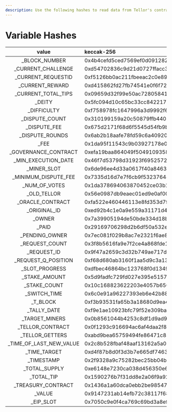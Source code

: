 ```yaml
---
description: Use the following hashes to read data from Tellor's contract
---
```


# Variable Hashes



| **value** | **keccak-256** |
| :---: | :--- |
| \_BLOCK\_NUMBER | 0x4b4cefd5ced7569ef0d091282b4bca9c52a034c56471a6061afd1bf307a2de7c |
| \_CURRENT\_CHALLENGE | 0xd54702836c9d21d0727ffacc3e39f57c92b5ae0f50177e593bfb5ec66e3de280 |
| \_CURRENT\_REQUESTID | 0xf5126bb0ac211fbeeac2c0e89d4c02ac8cadb2da1cfb27b53c6c1f4587b48020 |
| \_CURRENT\_REWARD | 0xd415862fd27fb74541e0f6f725b0c0d5b5fa1f22367d9b78ec6f61d97d05d5f8 |
| \_CURRENT\_TOTAL\_TIPS | 0x09659d32f99e50ac728058418d38174fe83a137c455ff1847e6fb8e15f78f77a |
| \_DEITY | 0x5fc094d10c65bc33cc842217b2eccca0191ff24148319da094e540a559898961 |
| \_DIFFICULTY | 0xf758978fc1647996a3d9992f611883adc442931dc49488312360acc90601759b |
| \_DISPUTE\_COUNT | 0x310199159a20c50879ffb440b45802138b5b162ec9426720e9dd3ee8bbcdb9d7 |
| \_DISPUTE\_FEE | 0x675d2171f68d6f5545d54fb9b1fb61a0e6897e6188ca1cd664e7c9530d91ecfc |
| \_DISPUTE\_ROUNDS | 0x6ab2b18aafe78fd59c6a4092015bddd9fcacb8170f72b299074f74d76a91a923 |
| \_FEE | 0x1da95f11543c9b03927178e07951795dfc95c7501a9d1cf00e13414ca33bc409 |
| \_GOVERNANCE_CONTRACT | 0xefa19baa864049f50491093580c5433e97e8d5e41f8db1a61108b4fa44cacd93 |
| \_MIN\_EXECUTION\_DATE | 0x46f7d53798d31923f6952572c6a19ad2d1a8238d26649c2f3493a6d69e425d28 |
| \_MINER\_SLOT | 0x6de96ee4d33a0617f40a846309c8759048857f51b9d59a12d3c3786d4778883d |
| \_MINIMUM_DISPUTE_FEE | 0x7335d16d7e7f6cb9f532376441907fe76aa2ea267285c82892601f4755ed15f0 |
| \_NUM\_OF\_VOTES | 0x1da378694063870452ce03b189f48e04c1aa026348e74e6c86e10738514ad2c4 |
| \_OLD\_TELLOR | 0x56e0987db9eaec01ed9e0af003a0fd5c062371f9d23722eb4a3ebc74f16ea371 |
| \_ORACLE_CONTRACT | 0xfa522e460446113e8fd353d7fa015625a68bc0369712213a42e006346440891e |
| \_ORIGINAL\_ID | 0xed92b4c1e0a9e559a31171d487ecbec963526662038ecfa3a71160bd62fb8733 |
| \_OWNER | 0x7a39905194de50bde334d18b76bbb36dddd11641d4d50b470cb837cf3bae5def |
| \_PAID | 0x29169706298d2b6df50a532e958b56426de1465348b93650fca42d456eaec5fc |
| \_PENDING\_OWNER | 0x7ec081f029b8ac7e2321f6ae8c6a6a517fda8fcbf63cabd63dfffaeaafa56cc0 |
| \_REQUEST\_COUNT | 0x3f8b5616fa9e7f2ce4a868fde15c58b92e77bc1acd6769bf1567629a3dc4c865 |
| \_REQUEST\_ID | 0x9f47a2659c3d32b749ae717d975e7962959890862423c4318cf86e4ec220291f |
| \_REQUEST\_Q\_POSITION | 0xf68d680ab3160f1aa5d9c3a1383c49e3e60bf3c0c031245cbb036f5ce99afaa1 |
| \_SLOT\_PROGRESS | 0xdfbec46864bc123768f0d134913175d9577a55bb71b9b2595fda21e21f36b082 |
| \_STAKE\_AMOUNT | 0x5d9fadfc729fd027e395e5157ef1b53ef9fa4a8f053043c5f159307543e7cc97 |
| \_STAKE\_COUNT | 0x10c168823622203e4057b65015ff4d95b4c650b308918e8c92dc32ab5a0a034b |
| \_SWITCH_TIME | 0x6c0e91a96227393eb6e42b88e9a99f7c5ebd588098b549c949baf27ac9509d8f |
| \_T\_BLOCK | 0xf3b93531fa65b3a18680d9ea49df06d96fbd883c4889dc7db866f8b131602dfb |
| \_TALLY\_DATE | 0xf9e1ae10923bfc79f52e309baf8c7699edb821f91ef5b5bd07be29545917b3a6 |
| \_TARGET\_MINERS | 0x0b8561044b4253c8df1d9ad9f9ce2e0f78e4bd42b2ed8dd2e909e85f750f3bc1 |
| \_TELLOR\_CONTRACT | 0x0f1293c916694ac6af4daa2f866f0448d0c2ce8847074a7896d397c961914a08 |
| \_TELLOR\_GETTERS | 0xabd9bea65759494fe86471c8386762f989e1f2e778949e94efa4a9d1c4b3545a |
| \_TIME\_OF\_LAST\_NEW\_VALUE | 0x2c8b528fbaf48aaf13162a5a0519a7ad5a612da8ff8783465c17e076660a59f1 |
| \_TIME\_TARGET | 0xd4f87b8d0f3d3b7e665df74631f6100b2695daa0e30e40eeac02172e15a999e1 |
| \_TIMESTAMP | 0x2f9328a9c75282bec25bb04befad06926366736e0030c985108445fa728335e5 |
| \_TOTAL\_SUPPLY | 0xe6148e7230ca038d456350e69a91b66968b222bfac9ebfbea6ff0a1fb7380160 |
| \_TOTAL\_TIP | 0x1590276b7f31dd8e2a06f9a92867333eeb3eddbc91e73b9833e3e55d8e34f77d |
| \_TREASURY_CONTRACT | 0x1436a1a60dca0ebb2be98547e57992a0fa082eb479e7576303cbd384e934f1fa |
| \_VALUE | 0x9147231ab14efb72c38117f68521ddef8de64f092c18c69dbfb602ffc4de7f47 |
| \_EIP\_SLOT | 0x7050c9e0f4ca769c69bd3a8ef740bc37934f8e2c036e5a723fd8ee048ed3f8c3 |

